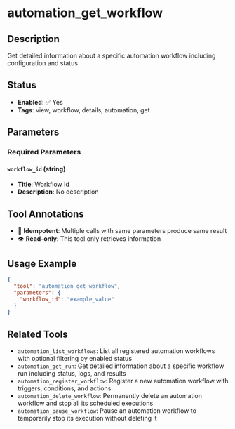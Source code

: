 # automation_get_workflow

## Description
Get detailed information about a specific automation workflow including configuration and status

## Status
- **Enabled**: ✅ Yes
- **Tags**: view, workflow, details, automation, get

## Parameters

### Required Parameters

#### `workflow_id` (string)
- **Title**: Workflow Id
- **Description**: No description

## Tool Annotations

- 🔄 **Idempotent**: Multiple calls with same parameters produce same result
- 👁️ **Read-only**: This tool only retrieves information

## Usage Example

```json
{
  "tool": "automation_get_workflow",
  "parameters": {
    "workflow_id": "example_value"
  }
}
```

## Related Tools

- `automation_list_workflows`: List all registered automation workflows with optional filtering by enabled status
- `automation_get_run`: Get detailed information about a specific workflow run including status, logs, and results
- `automation_register_workflow`: Register a new automation workflow with triggers, conditions, and actions
- `automation_delete_workflow`: Permanently delete an automation workflow and stop all its scheduled executions
- `automation_pause_workflow`: Pause an automation workflow to temporarily stop its execution without deleting it


